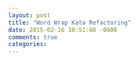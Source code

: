 ```yaml
---
layout: post
title: "Word Wrap Kata Refactoring"
date: 2015-02-16 10:51:08 -0600
comments: true
categories:
---
```


